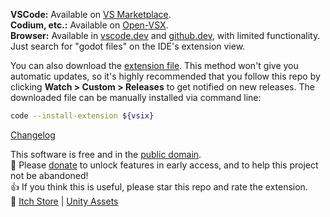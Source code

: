 **VSCode:** Available on [VS Marketplace](https://marketplace.visualstudio.com/items?itemName=${publisher}.${name}).  
**Codium, etc.:** Available on [Open-VSX](https://open-vsx.org/extension/${publisher}/${name}/${version}).  
**Browser:** Available in [vscode.dev](https://vscode.dev) and [github.dev](https://github.dev), with limited functionality.  
Just search for "godot files" on the IDE's extension view.

You can also download the [extension file](https://github.com/${ghRepo}/releases/download/v${version}/${vsix}). This method won't give you automatic updates, so it's highly recommended that you follow this repo by clicking **Watch > Custom > Releases** to get notified on new releases. The downloaded file can be manually installed via command line:
```sh
code --install-extension ${vsix}
```

[Changelog](https://github.com/${ghRepo}/blob/v${version}/CHANGELOG.md)

This software is free and in the [public domain].  
🔑 Please [donate] to unlock features in early access, and to help this project not be abandoned!  
👍 If you think this is useful, please star this repo and rate the extension.  
🛒 [Itch Store] | [Unity Assets]

[public domain]: https://unlicense.org/
[donate]: https://alfish.itch.io/godot-files-vscode
[Itch Store]: https://alfish.itch.io/
[Unity Assets]: https://assetstore.unity.com/publishers/30331

